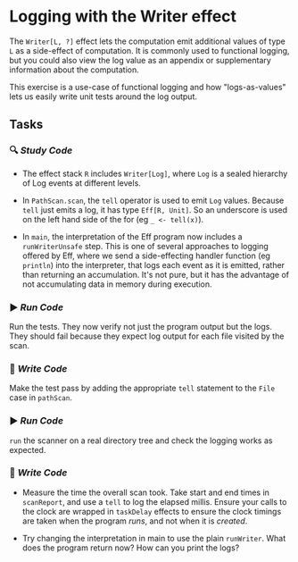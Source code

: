 # Logging with the Writer effect

The `Writer[L, ?]` effect lets the computation emit additional values of type `L` as a side-effect of computation. It is commonly
used to functional logging, but you could also view the log value as an appendix or supplementary information about the
computation.

This exercise is a use-case of functional logging and how "logs-as-values" lets us easily write unit tests around the log output.


## Tasks

### :mag: _Study Code_

   - The effect stack `R`  includes `Writer[Log]`, where `Log` is a sealed hierarchy of Log events at different levels.

   - In `PathScan.scan`, the `tell` operator is used to emit `Log` values. Because `tell` just emits a log, it has type
   `Eff[R, Unit]`. So an underscore is used on the left hand side of the for (eg `_ <- tell(x)`).

   - In `main`, the interpretation of the Eff program now includes a `runWriterUnsafe` step. This is one of several
   approaches to logging offered by Eff, where we send a side-effecting handler function (eg `println`)
   into the interpreter, that logs each event as it is emitted, rather than returning an accumulation. It's not pure,
   but it has the advantage of not accumulating data in memory during execution.

### :arrow_forward: _Run Code_

Run the tests. They now verify not just the program output but the logs. They should fail because they expect log output
for each file visited by the scan.

### :pencil: _Write Code_

Make the test pass by adding the appropriate `tell` statement to the `File` case in `pathScan`.

### :arrow_forward: _Run Code_

`run` the scanner on a real directory tree and check the logging works as expected.

### :pencil: _Write Code_

- Measure the time the overall scan took. Take start and end times in `scanReport`, and use a `tell` to log the elapsed
millis. Ensure your calls to the clock are wrapped in `taskDelay` effects to ensure the clock timings are taken when the program *runs*, and not when it is *created*.

- Try changing the interpretation in main to use the plain `runWriter`. What does the program return now? How can you
print the logs?






